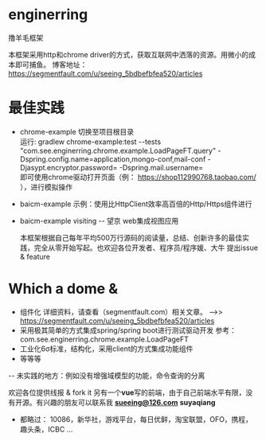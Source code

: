 # enginerring
撸羊毛框架

本框架采用http和chrome driver的方式，获取互联网中洒落的资源。用微小的成本即可捕鱼。
博客地址：https://segmentfault.com/u/seeing_5bdbefbfea520/articles

# 最佳实践
- chrome-example
  切换至项目根目录  
  运行: gradlew chrome-example:test --tests "com.see.enginerring.chrome.example.LoadPageFT.query" -Dspring.config.name=application,mongo-conf,mail-conf -Djasypt.encryptor.password= -Dspring.mail.username=  
  即可使用chrome驱动打开页面（例： https://shop112990768.taobao.com/ ），进行模拟操作

- baicm-example
  示例：使用比HttpClient效率高百倍的Http/Https组件进行
  
- baicm-example
  visiting -- 望京
  web集成视图应用
  
  
  本框架根据自己每年平均500万行源码的阅读量，总结、创新许多的最佳实践，完全从零开始写起。也欢迎各位开发者、程序员/程序媛、大牛 提出issue & feature
  
# Which a dome & 
  - 组件化
      详细资料，请查看（segmentfault.com）相关文章。  -->>  https://segmentfault.com/u/seeing_5bdbefbfea520/articles
  - 采用极其简单的方式集成spring/spring boot进行测试驱动开发
      参考：com.see.enginerring.chrome.example.LoadPageFT
  - 工业化6σ标准，结构化，采用client的方式集成功能组件
  - 等等等
  
  -- 未实践的地方：例如没有增强域模型的功能，命令查询的分离
  
  
  欢迎各位提供线报 & fork it
  另有一个**vue**写的前端，由于自己前端水平有限，没有开源。有兴趣的朋友可以联系我
  **sueeing@126.com**
  **suyaqiang**
  
  
  - 都略过：
    10086，新华社，游戏平台，每日优鲜，淘宝联盟，OFO，携程， 趣头条，ICBC ... 
  
  
